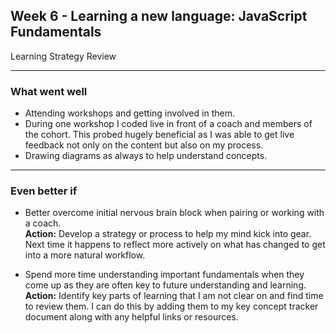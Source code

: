 ## Week 6 - Learning a new language: JavaScript Fundamentals
Learning Strategy Review

-----------------------
### What went well
- Attending workshops and getting involved in them.
- During one workshop I coded live in front of a coach and members of the cohort. This probed hugely beneficial as I was able to get live feedback not only on the content but also on my process.
- Drawing diagrams as always to help understand concepts.


-----------------------
### Even better if

- Better overcome initial nervous brain block when pairing or working with a coach.  
**Action:** Develop a strategy or process to help my mind kick into gear. Next time it happens to reflect more actively on what has changed to get into a more natural workflow.

- Spend more time understanding important fundamentals when they come up as they are often key to future understanding and learning.   
**Action:** Identify key parts of learning that I am not clear on and find time to review them. I can do this by adding them to my key concept tracker document along with any helpful links or resources.
